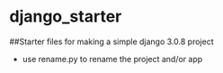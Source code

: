 # django_starter
##Starter files for making a simple django 3.0.8 project
* use rename.py to rename the project and/or app
